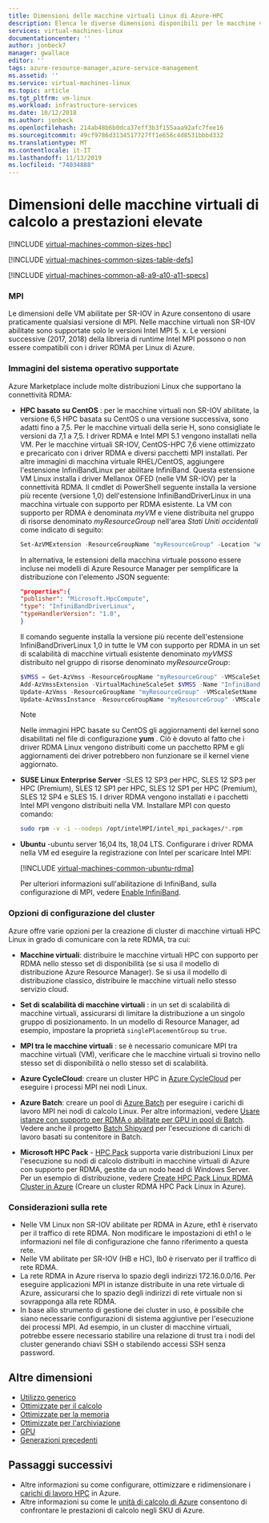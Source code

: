 ```yaml
---
title: Dimensioni delle macchine virtuali Linux di Azure-HPC
description: Elenca le diverse dimensioni disponibili per le macchine virtuali High Performance Computing Linux in Azure. Elenca informazioni sul numero di vCPU, dei dischi dati e delle schede di rete, nonché sulla velocità effettiva di archiviazione e sulla larghezza di banda della rete per le dimensioni di queste serie.
services: virtual-machines-linux
documentationcenter: ''
author: jonbeck7
manager: gwallace
editor: ''
tags: azure-resource-manager,azure-service-management
ms.assetid: ''
ms.service: virtual-machines-linux
ms.topic: article
ms.tgt_pltfrm: vm-linux
ms.workload: infrastructure-services
ms.date: 10/12/2018
ms.author: jonbeck
ms.openlocfilehash: 214ab48b6b0dca37eff3b3f155aaa92afc7fee16
ms.sourcegitcommit: 49cf9786d3134517727ff1e656c4d8531bbbd332
ms.translationtype: MT
ms.contentlocale: it-IT
ms.lasthandoff: 11/13/2019
ms.locfileid: "74034888"
---
```

# <a name="high-performance-compute-virtual-machine-sizes"></a>Dimensioni delle macchine virtuali di calcolo a prestazioni elevate

[!INCLUDE [virtual-machines-common-sizes-hpc](../../../includes/virtual-machines-common-sizes-hpc.md)]

[!INCLUDE [virtual-machines-common-sizes-table-defs](../../../includes/virtual-machines-common-sizes-table-defs.md)]

[!INCLUDE [virtual-machines-common-a8-a9-a10-a11-specs](../../../includes/virtual-machines-common-a8-a9-a10-a11-specs.md)]


### <a name="mpi"></a>MPI 

Le dimensioni delle VM abilitate per SR-IOV in Azure consentono di usare praticamente qualsiasi versione di MPI.
Nelle macchine virtuali non SR-IOV abilitate sono supportate solo le versioni Intel MPI 5. x. Le versioni successive (2017, 2018) della libreria di runtime Intel MPI possono o non essere compatibili con i driver RDMA per Linux di Azure.


### <a name="supported-os-images"></a>Immagini del sistema operativo supportate
 
Azure Marketplace include molte distribuzioni Linux che supportano la connettività RDMA:
  
* **HPC basato su CentOS** : per le macchine virtuali non SR-IOV abilitate, la versione 6,5 HPC basata su CentOS o una versione successiva, sono adatti fino a 7,5. Per le macchine virtuali della serie H, sono consigliate le versioni da 7,1 a 7,5. I driver RDMA e Intel MPI 5.1 vengono installati nella VM.
  Per le macchine virtuali SR-IOV, CentOS-HPC 7,6 viene ottimizzato e precaricato con i driver RDMA e diversi pacchetti MPI installati.
  Per altre immagini di macchina virtuale RHEL/CentOS, aggiungere l'estensione InfiniBandLinux per abilitare InfiniBand. Questa estensione VM Linux installa i driver Mellanox OFED (nelle VM SR-IOV) per la connettività RDMA. Il cmdlet di PowerShell seguente installa la versione più recente (versione 1,0) dell'estensione InfiniBandDriverLinux in una macchina virtuale con supporto per RDMA esistente. La VM con supporto per RDMA è denominata *myVM* e viene distribuita nel gruppo di risorse denominato *myResourceGroup* nell'area *Stati Uniti occidentali* come indicato di seguito:

  ```powershell
  Set-AzVMExtension -ResourceGroupName "myResourceGroup" -Location "westus" -VMName "myVM" -ExtensionName "InfiniBandDriverLinux" -Publisher "Microsoft.HpcCompute" -Type "InfiniBandDriverLinux" -TypeHandlerVersion "1.0"
  ```
  In alternativa, le estensioni della macchina virtuale possono essere incluse nei modelli di Azure Resource Manager per semplificare la distribuzione con l'elemento JSON seguente:
  ```json
  "properties":{
  "publisher": "Microsoft.HpcCompute",
  "type": "InfiniBandDriverLinux",
  "typeHandlerVersion": "1.0",
  } 
  ```
  
  Il comando seguente installa la versione più recente dell'estensione InfiniBandDriverLinux 1,0 in tutte le VM con supporto per RDMA in un set di scalabilità di macchine virtuali esistente denominato *myVMSS* distribuito nel gruppo di risorse denominato *myResourceGroup*:
  ```powershell
  $VMSS = Get-AzVmss -ResourceGroupName "myResourceGroup" -VMScaleSetName "myVMSS"
  Add-AzVmssExtension -VirtualMachineScaleSet $VMSS -Name "InfiniBandDriverLinux" -Publisher "Microsoft.HpcCompute" -Type "InfiniBandDriverLinux" -TypeHandlerVersion "1.0"
  Update-AzVmss -ResourceGroupName "myResourceGroup" -VMScaleSetName "MyVMSS" -VirtualMachineScaleSet $VMSS
  Update-AzVmssInstance -ResourceGroupName "myResourceGroup" -VMScaleSetName "myVMSS" -InstanceId "*"
  ```
  
  > [!NOTE]
  > Nelle immagini HPC basate su CentOS gli aggiornamenti del kernel sono disabilitati nel file di configurazione **yum** . Ciò è dovuto al fatto che i driver RDMA Linux vengono distribuiti come un pacchetto RPM e gli aggiornamenti dei driver potrebbero non funzionare se il kernel viene aggiornato.
  >
  

* **SUSE Linux Enterprise Server** -SLES 12 SP3 per HPC, SLES 12 SP3 per HPC (Premium), SLES 12 SP1 per HPC, SLES 12 SP1 per HPC (Premium), SLES 12 SP4 e SLES 15. I driver RDMA vengono installati e i pacchetti Intel MPI vengono distribuiti nella VM. Installare MPI con questo comando:

  ```bash
  sudo rpm -v -i --nodeps /opt/intelMPI/intel_mpi_packages/*.rpm
  ```
  
* **Ubuntu** -ubuntu server 16,04 lts, 18,04 LTS. Configurare i driver RDMA nella VM ed eseguire la registrazione con Intel per scaricare Intel MPI:

  [!INCLUDE [virtual-machines-common-ubuntu-rdma](../../../includes/virtual-machines-common-ubuntu-rdma.md)]  

  Per ulteriori informazioni sull'abilitazione di InfiniBand, sulla configurazione di MPI, vedere [Enable InfiniBand](../workloads/hpc/enable-infiniband.md).


### <a name="cluster-configuration-options"></a>Opzioni di configurazione del cluster

Azure offre varie opzioni per la creazione di cluster di macchine virtuali HPC Linux in grado di comunicare con la rete RDMA, tra cui: 

* **Macchine virtuali**: distribuire le macchine virtuali HPC con supporto per RDMA nello stesso set di disponibilità (se si usa il modello di distribuzione Azure Resource Manager). Se si usa il modello di distribuzione classico, distribuire le macchine virtuali nello stesso servizio cloud. 

* **Set di scalabilità di macchine virtuali** : in un set di scalabilità di macchine virtuali, assicurarsi di limitare la distribuzione a un singolo gruppo di posizionamento. In un modello di Resource Manager, ad esempio, impostare la proprietà `singlePlacementGroup` su `true`. 

* **MPI tra le macchine virtuali** : se è necessario comunicare MPI tra macchine virtuali (VM), verificare che le macchine virtuali si trovino nello stesso set di disponibilità o nello stesso set di scalabilità.

* **Azure CycleCloud**: creare un cluster HPC in [Azure CycleCloud](/azure/cyclecloud/) per eseguire i processi MPI nei nodi Linux.

* **Azure Batch**: creare un pool di [Azure Batch](/azure/batch/) per eseguire i carichi di lavoro MPI nei nodi di calcolo Linux. Per altre informazioni, vedere [Usare istanze con supporto per RDMA o abilitate per GPU in pool di Batch](../../batch/batch-pool-compute-intensive-sizes.md). Vedere anche il progetto [Batch Shipyard](https://github.com/Azure/batch-shipyard) per l'esecuzione di carichi di lavoro basati su contenitore in Batch.

* **Microsoft HPC Pack** - [HPC Pack](https://docs.microsoft.com/powershell/high-performance-computing/overview) supporta varie distribuzioni Linux per l'esecuzione su nodi di calcolo distribuiti in macchine virtuali di Azure con supporto per RDMA, gestite da un nodo head di Windows Server. Per un esempio di distribuzione, vedere [Create HPC Pack Linux RDMA Cluster in Azure](https://docs.microsoft.com/powershell/high-performance-computing/hpcpack-linux-openfoam) (Creare un cluster RDMA HPC Pack Linux in Azure).


### <a name="network-considerations"></a>Considerazioni sulla rete
* Nelle VM Linux non SR-IOV abilitate per RDMA in Azure, eth1 è riservato per il traffico di rete RDMA. Non modificare le impostazioni di eth1 o le informazioni nel file di configurazione che fanno riferimento a questa rete.
* Nelle VM abilitate per SR-IOV (HB e HC), Ib0 è riservato per il traffico di rete RDMA.
* La rete RDMA in Azure riserva lo spazio degli indirizzi 172.16.0.0/16. Per eseguire applicazioni MPI in istanze distribuite in una rete virtuale di Azure, assicurarsi che lo spazio degli indirizzi di rete virtuale non si sovrapponga alla rete RDMA.
* In base allo strumento di gestione dei cluster in uso, è possibile che siano necessarie configurazioni di sistema aggiuntive per l'esecuzione dei processi MPI. Ad esempio, in un cluster di macchine virtuali, potrebbe essere necessario stabilire una relazione di trust tra i nodi del cluster generando chiavi SSH o stabilendo accessi SSH senza password.


## <a name="other-sizes"></a>Altre dimensioni
- [Utilizzo generico](sizes-general.md)
- [Ottimizzate per il calcolo](sizes-compute.md)
- [Ottimizzate per la memoria](sizes-memory.md)
- [Ottimizzate per l'archiviazione](sizes-storage.md)
- [GPU](../windows/sizes-gpu.md)
- [Generazioni precedenti](sizes-previous-gen.md)

## <a name="next-steps"></a>Passaggi successivi

- Altre informazioni su come configurare, ottimizzare e ridimensionare i [carichi di lavoro HPC](../workloads/hpc/configure.md) in Azure.
- Altre informazioni su come le [unità di calcolo di Azure](acu.md) consentono di confrontare le prestazioni di calcolo negli SKU di Azure.

